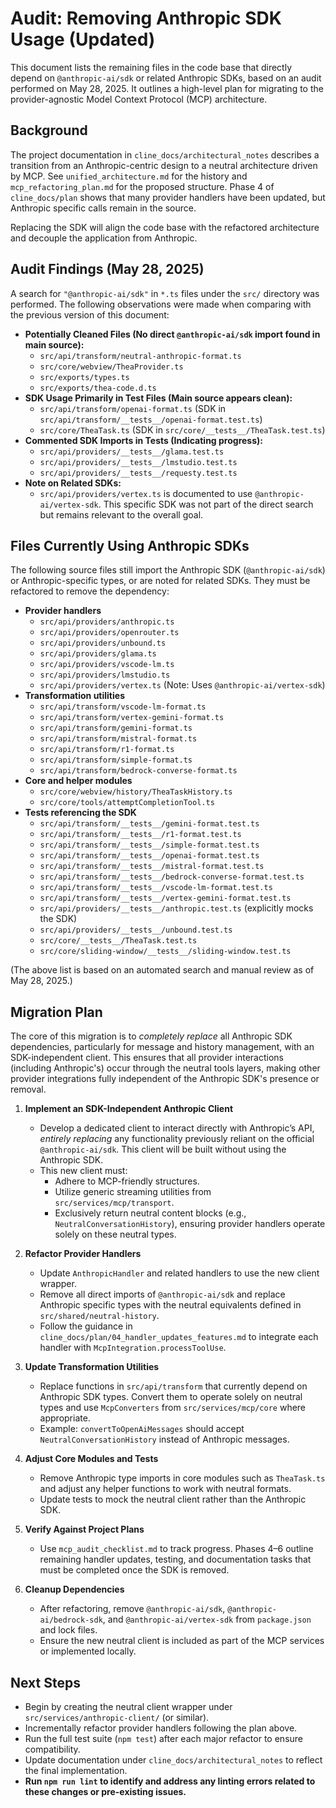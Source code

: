 # Audit: Removing Anthropic SDK Usage (Updated)

This document lists the remaining files in the code base that directly depend on `@anthropic-ai/sdk` or related Anthropic SDKs, based on an audit performed on May 28, 2025. It outlines a high-level plan for migrating to the provider-agnostic Model Context Protocol (MCP) architecture.

## Background

The project documentation in `cline_docs/architectural_notes` describes a transition from an Anthropic-centric design to a neutral architecture driven by MCP. See `unified_architecture.md` for the history and `mcp_refactoring_plan.md` for the proposed structure. Phase 4 of `cline_docs/plan` shows that many provider handlers have been updated, but Anthropic specific calls remain in the source.

Replacing the SDK will align the code base with the refactored architecture and decouple the application from Anthropic.

## Audit Findings (May 28, 2025)

A search for `"@anthropic-ai/sdk"` in `*.ts` files under the `src/` directory was performed. The following observations were made when comparing with the previous version of this document:

*   **Potentially Cleaned Files (No direct `@anthropic-ai/sdk` import found in main source):**
    *   `src/api/transform/neutral-anthropic-format.ts`
    *   `src/core/webview/TheaProvider.ts`
    *   `src/exports/types.ts`
    *   `src/exports/thea-code.d.ts`
*   **SDK Usage Primarily in Test Files (Main source appears clean):**
    *   `src/api/transform/openai-format.ts` (SDK in `src/api/transform/__tests__/openai-format.test.ts`)
    *   `src/core/TheaTask.ts` (SDK in `src/core/__tests__/TheaTask.test.ts`)
*   **Commented SDK Imports in Tests (Indicating progress):**
    *   `src/api/providers/__tests__/glama.test.ts`
    *   `src/api/providers/__tests__/lmstudio.test.ts`
    *   `src/api/providers/__tests__/requesty.test.ts`
*   **Note on Related SDKs:**
    *   `src/api/providers/vertex.ts` is documented to use `@anthropic-ai/vertex-sdk`. This specific SDK was not part of the direct search but remains relevant to the overall goal.

## Files Currently Using Anthropic SDKs

The following source files still import the Anthropic SDK (`@anthropic-ai/sdk`) or Anthropic-specific types, or are noted for related SDKs. They must be refactored to remove the dependency:

- **Provider handlers**
  - `src/api/providers/anthropic.ts`
  - `src/api/providers/openrouter.ts`
  - `src/api/providers/unbound.ts`
  - `src/api/providers/glama.ts`
  - `src/api/providers/vscode-lm.ts`
  - `src/api/providers/lmstudio.ts`
  - `src/api/providers/vertex.ts` (Note: Uses `@anthropic-ai/vertex-sdk`)
- **Transformation utilities**
  - `src/api/transform/vscode-lm-format.ts`
  - `src/api/transform/vertex-gemini-format.ts`
  - `src/api/transform/gemini-format.ts`
  - `src/api/transform/mistral-format.ts`
  - `src/api/transform/r1-format.ts`
  - `src/api/transform/simple-format.ts`
  - `src/api/transform/bedrock-converse-format.ts`
- **Core and helper modules**
  - `src/core/webview/history/TheaTaskHistory.ts`
  - `src/core/tools/attemptCompletionTool.ts`
- **Tests referencing the SDK**
  - `src/api/transform/__tests__/gemini-format.test.ts`
  - `src/api/transform/__tests__/r1-format.test.ts`
  - `src/api/transform/__tests__/simple-format.test.ts`
  - `src/api/transform/__tests__/openai-format.test.ts`
  - `src/api/transform/__tests__/mistral-format.test.ts`
  - `src/api/transform/__tests__/bedrock-converse-format.test.ts`
  - `src/api/transform/__tests__/vscode-lm-format.test.ts`
  - `src/api/transform/__tests__/vertex-gemini-format.test.ts`
  - `src/api/providers/__tests__/anthropic.test.ts` (explicitly mocks the SDK)
  - `src/api/providers/__tests__/unbound.test.ts`
  - `src/core/__tests__/TheaTask.test.ts`
  - `src/core/sliding-window/__tests__/sliding-window.test.ts`

(The above list is based on an automated search and manual review as of May 28, 2025.)

## Migration Plan

The core of this migration is to *completely replace* all Anthropic SDK dependencies, particularly for message and history management, with an SDK-independent client. This ensures that all provider interactions (including Anthropic's) occur through the neutral tools layers, making other provider integrations fully independent of the Anthropic SDK's presence or removal.
1.  **Implement an SDK-Independent Anthropic Client**
    - Develop a dedicated client to interact directly with Anthropic’s API, *entirely replacing* any functionality previously reliant on the official `@anthropic-ai/sdk`. This client will be built without using the Anthropic SDK.
    - This new client must:
      - Adhere to MCP-friendly structures.
      - Utilize generic streaming utilities from `src/services/mcp/transport`.
      - Exclusively return neutral content blocks (e.g., `NeutralConversationHistory`), ensuring provider handlers operate solely on these neutral types.

2.  **Refactor Provider Handlers**
    - Update `AnthropicHandler` and related handlers to use the new client wrapper.
    - Remove all direct imports of `@anthropic-ai/sdk` and replace Anthropic specific types with the neutral equivalents defined in `src/shared/neutral-history`.
    - Follow the guidance in `cline_docs/plan/04_handler_updates_features.md` to integrate each handler with `McpIntegration.processToolUse`.

3.  **Update Transformation Utilities**
    - Replace functions in `src/api/transform` that currently depend on Anthropic SDK types. Convert them to operate solely on neutral types and use `McpConverters` from `src/services/mcp/core` where appropriate.
    - Example: `convertToOpenAiMessages` should accept `NeutralConversationHistory` instead of Anthropic messages.

4.  **Adjust Core Modules and Tests**
    - Remove Anthropic type imports in core modules such as `TheaTask.ts` and adjust any helper functions to work with neutral formats.
    - Update tests to mock the neutral client rather than the Anthropic SDK.

5.  **Verify Against Project Plans**
    - Use `mcp_audit_checklist.md` to track progress. Phases 4–6 outline remaining handler updates, testing, and documentation tasks that must be completed once the SDK is removed.

6.  **Cleanup Dependencies**
    - After refactoring, remove `@anthropic-ai/sdk`, `@anthropic-ai/bedrock-sdk`, and `@anthropic-ai/vertex-sdk` from `package.json` and lock files.
    - Ensure the new neutral client is included as part of the MCP services or implemented locally.

## Next Steps

- Begin by creating the neutral client wrapper under `src/services/anthropic-client/` (or similar).
- Incrementally refactor provider handlers following the plan above.
- Run the full test suite (`npm test`) after each major refactor to ensure compatibility.
- Update documentation under `cline_docs/architectural_notes` to reflect the final implementation.
- **Run `npm run lint` to identify and address any linting errors related to these changes or pre-existing issues.**

